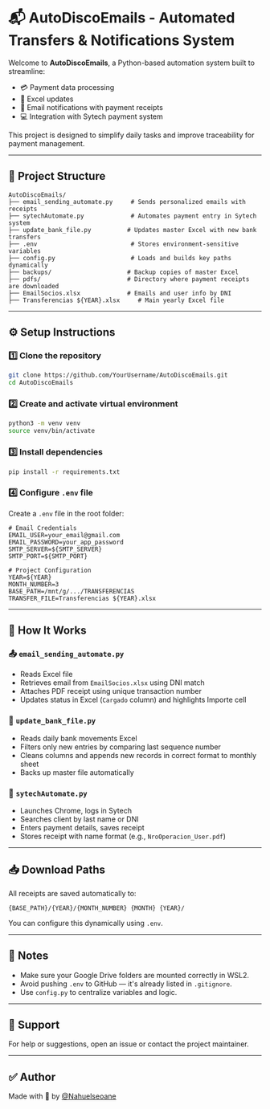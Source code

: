 # 📬 AutoDiscoEmails - Automated Transfers & Notifications System

Welcome to **AutoDiscoEmails**, a Python-based automation system built to streamline:
- 💳 Payment data processing
- 💾 Excel updates
- 💌 Email notifications with payment receipts
- 💻 Integration with Sytech payment system

This project is designed to simplify daily tasks and improve traceability for payment management.

---

## 📁 Project Structure

```
AutoDiscoEmails/
├── email_sending_automate.py     # Sends personalized emails with receipts
├── sytechAutomate.py             # Automates payment entry in Sytech system
├── update_bank_file.py          # Updates master Excel with new bank transfers
├── .env                          # Stores environment-sensitive variables
├── config.py                     # Loads and builds key paths dynamically
├── backups/                     # Backup copies of master Excel
├── pdfs/                        # Directory where payment receipts are downloaded
├── EmailSocios.xlsx             # Emails and user info by DNI
├── Transferencias ${YEAR}.xlsx     # Main yearly Excel file
```

---

## ⚙️ Setup Instructions

### 1️⃣ Clone the repository
```bash
git clone https://github.com/YourUsername/AutoDiscoEmails.git
cd AutoDiscoEmails
```

### 2️⃣ Create and activate virtual environment
```bash
python3 -m venv venv
source venv/bin/activate
```

### 3️⃣ Install dependencies
```bash
pip install -r requirements.txt
```

### 4️⃣ Configure `.env` file
Create a `.env` file in the root folder:

```dotenv
# Email Credentials
EMAIL_USER=your_email@gmail.com
EMAIL_PASSWORD=your_app_password
SMTP_SERVER=${SMTP_SERVER}
SMTP_PORT=${SMTP_PORT}

# Project Configuration
YEAR=${YEAR}
MONTH_NUMBER=3
BASE_PATH=/mnt/g/.../TRANSFERENCIAS
TRANSFER_FILE=Transferencias ${YEAR}.xlsx
```

---

## 🧠 How It Works

### 📤 `email_sending_automate.py`
- Reads Excel file
- Retrieves email from `EmailSocios.xlsx` using DNI match
- Attaches PDF receipt using unique transaction number
- Updates status in Excel (`Cargado` column) and highlights Importe cell

### 🏦 `update_bank_file.py`
- Reads daily bank movements Excel
- Filters only new entries by comparing last sequence number
- Cleans columns and appends new records in correct format to monthly sheet
- Backs up master file automatically

### 🤖 `sytechAutomate.py`
- Launches Chrome, logs in Sytech
- Searches client by last name or DNI
- Enters payment details, saves receipt
- Stores receipt with name format (e.g., `NroOperacion_User.pdf`)

---

## 📥 Download Paths
All receipts are saved automatically to:
```
{BASE_PATH}/{YEAR}/{MONTH_NUMBER} {MONTH} {YEAR}/
```
You can configure this dynamically using `.env`.

---

## 📝 Notes
- Make sure your Google Drive folders are mounted correctly in WSL2.
- Avoid pushing `.env` to GitHub — it's already listed in `.gitignore`.
- Use `config.py` to centralize variables and logic.

---

## 💬 Support
For help or suggestions, open an issue or contact the project maintainer.

---

## ✅ Author
Made with 💙 by [@Nahuelseoane](https://github.com/Nahuelseoane)

